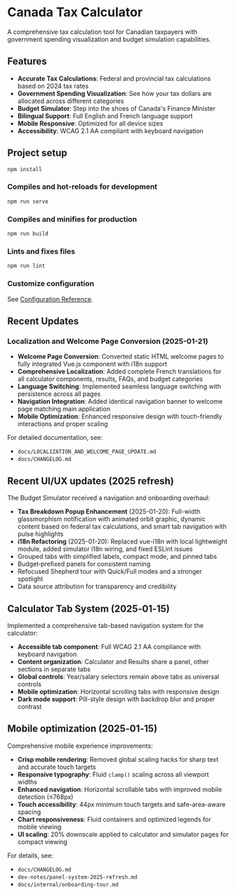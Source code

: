 # Canada Tax Calculator

A comprehensive tax calculation tool for Canadian taxpayers with government spending visualization and budget simulation capabilities.

## Features

- **Accurate Tax Calculations**: Federal and provincial tax calculations based on 2024 tax rates
- **Government Spending Visualization**: See how your tax dollars are allocated across different categories
- **Budget Simulator**: Step into the shoes of Canada's Finance Minister
- **Bilingual Support**: Full English and French language support
- **Mobile Responsive**: Optimized for all device sizes
- **Accessibility**: WCAG 2.1 AA compliant with keyboard navigation

## Project setup
```
npm install
```

### Compiles and hot-reloads for development
```
npm run serve
```

### Compiles and minifies for production
```
npm run build
```

### Lints and fixes files
```
npm run lint
```

### Customize configuration
See [Configuration Reference](https://cli.vuejs.org/config/).

## Recent Updates

### Localization and Welcome Page Conversion (2025-01-21)

- **Welcome Page Conversion**: Converted static HTML welcome pages to fully integrated Vue.js component with i18n support
- **Comprehensive Localization**: Added complete French translations for all calculator components, results, FAQs, and budget categories
- **Language Switching**: Implemented seamless language switching with persistence across all pages
- **Navigation Integration**: Added identical navigation banner to welcome page matching main application
- **Mobile Optimization**: Enhanced responsive design with touch-friendly interactions and proper scaling

For detailed documentation, see:
- `docs/LOCALIZATION_AND_WELCOME_PAGE_UPDATE.md`
- `docs/CHANGELOG.md`

## Recent UI/UX updates (2025 refresh)

The Budget Simulator received a navigation and onboarding overhaul:

- **Tax Breakdown Popup Enhancement** (2025-01-20): Full-width glassmorphism notification with animated orbit graphic, dynamic content based on federal tax calculations, and smart tab navigation with pulse highlights
- **i18n Refactoring** (2025-01-20): Replaced vue-i18n with local lightweight module, added simulator i18n wiring, and fixed ESLint issues
- Grouped tabs with simplified labels, compact mode, and pinned tabs
- Budget‑prefixed panels for consistent naming
- Refocused Shepherd tour with Quick/Full modes and a stronger spotlight
- Data source attribution for transparency and credibility

## Calculator Tab System (2025‑01‑15)

Implemented a comprehensive tab-based navigation system for the calculator:

- **Accessible tab component**: Full WCAG 2.1 AA compliance with keyboard navigation
- **Content organization**: Calculator and Results share a panel, other sections in separate tabs
- **Global controls**: Year/salary selectors remain above tabs as universal controls
- **Mobile optimization**: Horizontal scrolling tabs with responsive design
- **Dark mode support**: Pill-style design with backdrop blur and proper contrast

## Mobile optimization (2025‑01‑15)

Comprehensive mobile experience improvements:

- **Crisp mobile rendering**: Removed global scaling hacks for sharp text and accurate touch targets
- **Responsive typography**: Fluid `clamp()` scaling across all viewport widths
- **Enhanced navigation**: Horizontal scrollable tabs with improved mobile detection (≤768px)
- **Touch accessibility**: 44px minimum touch targets and safe-area-aware spacing
- **Chart responsiveness**: Fluid containers and optimized legends for mobile viewing
- **UI scaling**: 20% downscale applied to calculator and simulator pages for compact viewing

For details, see:
- `docs/CHANGELOG.md`
- `dev-notes/panel-system-2025-refresh.md`
- `docs/internal/onboarding-tour.md`
